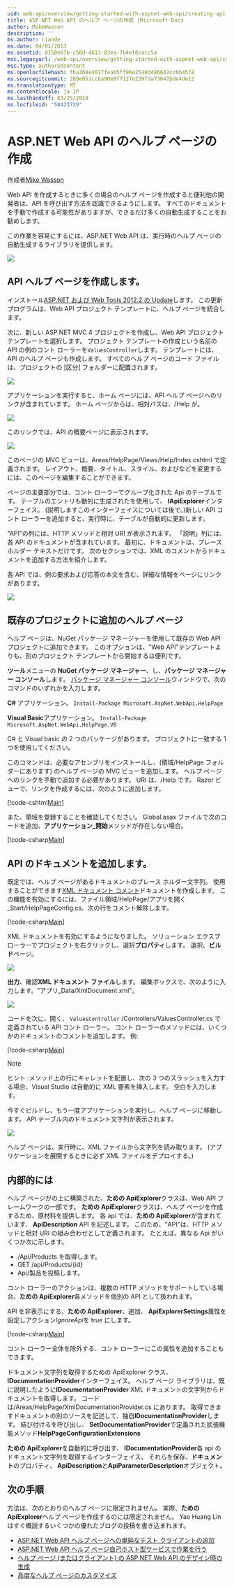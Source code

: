 ```yaml
---
uid: web-api/overview/getting-started-with-aspnet-web-api/creating-api-help-pages
title: ASP.NET Web API のヘルプ ページの作成 |Microsoft Docs
author: MikeWasson
description: ''
ms.author: riande
ms.date: 04/01/2013
ms.assetid: 0150e67b-c50d-4613-83ea-7b4ef8cacc5a
msc.legacyurl: /web-api/overview/getting-started-with-aspnet-web-api/creating-api-help-pages
msc.type: authoredcontent
ms.openlocfilehash: fba368e4017fea65ff96e2540d486662cc6b45f8
ms.sourcegitcommit: 289e051cc8a90e8f7127e239fda73047bde4de12
ms.translationtype: MT
ms.contentlocale: ja-JP
ms.lasthandoff: 03/25/2019
ms.locfileid: "58423729"
---
```

<a name="creating-help-pages-for-aspnet-web-api"></a>ASP.NET Web API のヘルプ ページの作成
====================
作成者[Mike Wasson](https://github.com/MikeWasson)

Web API を作成するときに多くの場合のヘルプ ページを作成すると便利他の開発者は、API を呼び出す方法を認識できるようにします。 すべてのドキュメントを手動で作成する可能性がありますが、できるだけ多くの自動生成することをお勧めします。

この作業を容易にするには、ASP.NET Web API は、実行時のヘルプ ページの自動生成するライブラリを提供します。

![](creating-api-help-pages/_static/image1.png)

## <a name="creating-api-help-pages"></a>API ヘルプ ページを作成します。

インストール[ASP.NET および Web Tools 2012.2 の Update](https://go.microsoft.com/fwlink/?LinkId=282650)します。 この更新プログラムは、Web API プロジェクト テンプレートに、ヘルプ ページを統合します。

次に、新しい ASP.NET MVC 4 プロジェクトを作成し、Web API プロジェクト テンプレートを選択します。 プロジェクト テンプレートの作成という名前の API の例のコント ローラーを`ValuesController`します。 テンプレートには、API のヘルプ ページも作成します。 すべてのヘルプ ページのコード ファイルは、プロジェクトの [区分] フォルダーに配置されます。

![](creating-api-help-pages/_static/image2.png)

アプリケーションを実行すると、ホーム ページには、API ヘルプ ページへのリンクが含まれています。 ホーム ページからは、相対パスは、/Help が。

![](creating-api-help-pages/_static/image3.png)

このリンクでは、API の概要ページに表示されます。

![](creating-api-help-pages/_static/image4.png)

このページの MVC ビューは、Areas/HelpPage/Views/Help/Index.cshtml で定義されます。 レイアウト、概要、タイトル、スタイル、およびなどを変更するには、このページを編集することができます。

ページの主要部分では、コント ローラーでグループ化された Api のテーブルです。 テーブルのエントリも動的に生成されたを使用して、 **IApiExplorer**インターフェイス。 (説明しますこのインターフェイスについては後で。)新しい API コント ローラーを追加すると、実行時に、テーブルが自動的に更新します。

"API"の列には、HTTP メソッドと相対 URI が表示されます。 「説明」列には、各 API のドキュメントが含まれています。 最初に、ドキュメントは、プレース ホルダー テキストだけです。 次のセクションでは、XML のコメントからドキュメントを追加する方法を紹介します。

各 API では、例の要求および応答の本文を含む、詳細な情報をページにリンクがあります。

![](creating-api-help-pages/_static/image5.png)

## <a name="adding-help-pages-to-an-existing-project"></a>既存のプロジェクトに追加のヘルプ ページ

ヘルプ ページは、NuGet パッケージ マネージャーを使用して既存の Web API プロジェクトに追加できます。 このオプションは、"Web API"テンプレートよりも、別のプロジェクト テンプレートから開始するは便利です。

**ツール**メニューの  **NuGet パッケージ マネージャー**、し、**パッケージ マネージャー コンソール**します。 [パッケージ マネージャー コンソール](http://docs.nuget.org/docs/start-here/using-the-package-manager-console)ウィンドウで、次のコマンドのいずれかを入力します。

**C#** アプリケーション。 `Install-Package Microsoft.AspNet.WebApi.HelpPage`

**Visual Basic**アプリケーション。 `Install-Package Microsoft.AspNet.WebApi.HelpPage.VB`

C# と Visual basic の 2 つのパッケージがあります。 プロジェクトに一致する 1 つを使用してください。

このコマンドは、必要なアセンブリをインストールし、(領域/HelpPage フォルダーにあります) のヘルプ ページの MVC ビューを追加します。 ヘルプ ページへのリンクを手動で追加する必要があります。 URI は、/Help です。 Razor ビューで、リンクを作成するには、次のように追加します。

[!code-cshtml[Main](creating-api-help-pages/samples/sample1.cshtml)]

また、領域を登録することを確認してください。 Global.asax ファイルで次のコードを追加、**アプリケーション\_開始**メソッドが存在しない場合。

[!code-csharp[Main](creating-api-help-pages/samples/sample2.cs?highlight=4)]

## <a name="adding-api-documentation"></a>API のドキュメントを追加します。

既定では、ヘルプ ページがあるドキュメントのプレース ホルダー文字列。 使用することができます[XML ドキュメント コメント](https://msdn.microsoft.com/library/b2s063f7.aspx)ドキュメントを作成します。 この機能を有効にするには、ファイル領域/HelpPage/アプリを開く\_Start/HelpPageConfig.cs、次の行をコメント解除します。

[!code-csharp[Main](creating-api-help-pages/samples/sample3.cs)]

XML ドキュメントを有効にするようになりました。 ソリューション エクスプ ローラーでプロジェクトを右クリックし、選択**プロパティ**します。 選択、**ビルド**ページ。

![](creating-api-help-pages/_static/image6.png)

**出力**、確認**XML ドキュメント ファイル**します。 編集ボックスで、次のように入力します。"アプリ\_Data/XmlDocument.xml"。

![](creating-api-help-pages/_static/image7.png)

コードを次に、開く、 `ValuesController` /Controllers/ValuesController.cs で定義されている API コント ローラー。 コント ローラーのメソッドには、いくつかのドキュメントのコメントを追加します。 例:

[!code-csharp[Main](creating-api-help-pages/samples/sample4.cs)]

> [!NOTE]
> ヒント :メソッド上の行にキャレットを配置し、次の 3 つのスラッシュを入力する場合、Visual Studio は自動的に XML 要素を挿入します。 空白を入力します。


今すぐビルドし、もう一度アプリケーションを実行し、ヘルプ ページに移動します。 API テーブル内のドキュメント文字列が表示されます。

![](creating-api-help-pages/_static/image8.png)

ヘルプ ページは、実行時に、XML ファイルから文字列を読み取ります。 (アプリケーションを展開するときに必ず XML ファイルをデプロイする。)

## <a name="under-the-hood"></a>内部的には

ヘルプ ページがの上に構築された、**ための ApiExplorer**クラスは、Web API フレームワークの一部です。 **ための ApiExplorer**クラスは、ヘルプ ページを作成するため、原材料を提供します。 各 api では、**ための ApiExplorer**が含まれています、 **ApiDescription** API を記述します。 このため、"API"は、HTTP メソッドと相対 URI の組み合わせとして定義されます。 たとえば、異なる Api がいくつか次に示します。

- /Api/Products を取得します。
- GET /api/Products/{id}
- Api/製品を投稿します。

コント ローラーのアクションは、複数の HTTP メソッドをサポートしている場合、**ための ApiExplorer**各メソッドを個別の API として扱われます。

API を非表示にする、**ための ApiExplorer**、追加、 **ApiExplorerSettings**属性を設定しアクション*IgnoreApi*を true にします。

[!code-csharp[Main](creating-api-help-pages/samples/sample5.cs)]

コント ローラー全体を除外する、コント ローラーにこの属性を追加することもできます。

ドキュメント文字列を取得するための ApiExplorer クラス、 **IDocumentationProvider**インターフェイス。 ヘルプ ページ ライブラリは、既に説明したように**IDocumentationProvider** XML ドキュメントの文字列からドキュメントを取得します。 コードは/Areas/HelpPage/XmlDocumentationProvider.cs にあります。 取得できますドキュメントの別のソースを記述して、独自**IDocumentationProvider**します。 結び付けるを呼び出し、 **SetDocumentationProvider**で定義された拡張機能メソッド**HelpPageConfigurationExtensions**

**ための ApiExplorer**を自動的に呼び出す、 **IDocumentationProvider**各 api のドキュメント文字列を取得するインターフェイス。 それらを保存、**ドキュメント**のプロパティ、 **ApiDescription**と**ApiParameterDescription**オブジェクト。

## <a name="next-steps"></a>次の手順

方法は、次のとおりのヘルプ ページに限定されません。 実際、**ための ApiExplorer**ヘルプ ページを作成するのには限定されません。 Yao Huang Lin はすぐ概説するいくつかの優れたブログの投稿を書き込まれます。

- [ASP.NET Web API ヘルプ ページへの単純なテスト クライアントの追加](https://blogs.msdn.com/b/yaohuang1/archive/2012/12/02/adding-a-simple-test-client-to-asp-net-web-api-help-page.aspx)
- [ASP.NET Web API ヘルプ ページ自己ホスト型サービスで作業を行う](https://blogs.msdn.com/b/yaohuang1/archive/2012/12/20/making-asp-net-web-api-help-page-work-on-self-hosted-services.aspx)
- [ヘルプ ページ (またはクライアント) の ASP.NET Web API のデザイン時の生成](https://blogs.msdn.com/b/yaohuang1/archive/2013/01/20/design-time-generation-of-help-page-or-proxy-for-asp-net-web-api.aspx)
- [高度なヘルプ ページのカスタマイズ](https://blogs.msdn.com/b/yaohuang1/archive/2012/12/10/asp-net-web-api-help-page-part-3-advanced-help-page-customizations.aspx)
